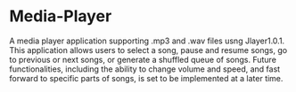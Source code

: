 # Media-Player
A media player application supporting .mp3 and .wav files usng Jlayer1.0.1.
This application allows users to select a song, pause and resume songs, go to previous or next songs, or generate a shuffled queue of songs.
Future functionalities, including the ability to change volume and speed, and fast forward to specific parts of songs, is set to be implemented at a later time.
